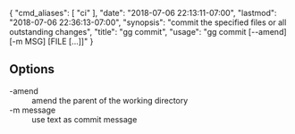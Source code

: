 {
    "cmd_aliases": [
        "ci"
    ],
    "date": "2018-07-06 22:13:11-07:00",
    "lastmod": "2018-07-06 22:36:13-07:00",
    "synopsis": "commit the specified files or all outstanding changes",
    "title": "gg commit",
    "usage": "gg commit [--amend] [-m MSG] [FILE [...]]"
}

## Options

<dl class="flag_list">
	<dt>-amend</dt>
	<dd>amend the parent of the working directory</dd>
	<dt>-m message</dt>
	<dd>use text as commit message</dd>
</dl>
